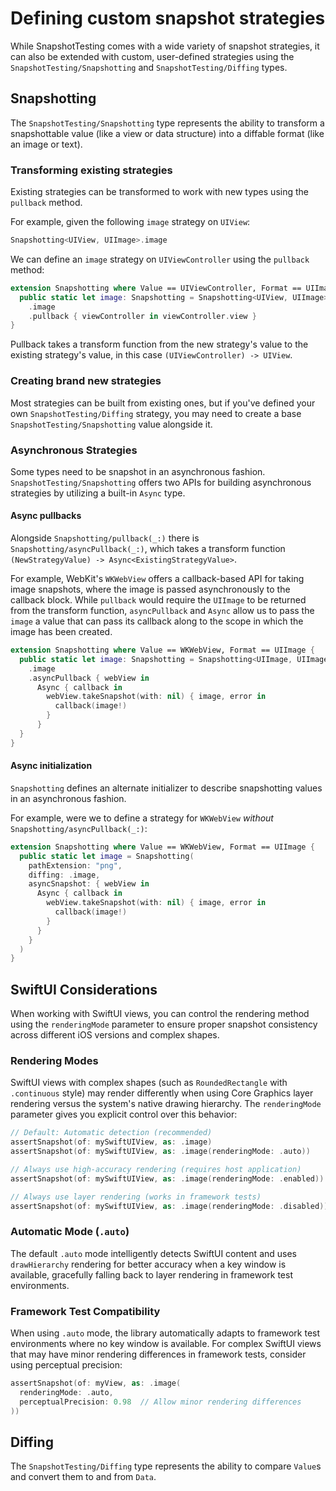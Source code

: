 # Defining custom snapshot strategies

While SnapshotTesting comes with a wide variety of snapshot strategies, it can also be extended with
custom, user-defined strategies using the ``SnapshotTesting/Snapshotting`` and
``SnapshotTesting/Diffing`` types.

## Snapshotting

The ``SnapshotTesting/Snapshotting`` type represents the ability to transform a snapshottable value
(like a view or data structure) into a diffable format (like an image or text).

### Transforming existing strategies

Existing strategies can be transformed to work with new types using the `pullback` method.

For example, given the following `image` strategy on `UIView`:

``` swift
Snapshotting<UIView, UIImage>.image
```

We can define an `image` strategy on `UIViewController` using the `pullback` method:

``` swift
extension Snapshotting where Value == UIViewController, Format == UIImage {
  public static let image: Snapshotting = Snapshotting<UIView, UIImage>
    .image
    .pullback { viewController in viewController.view }
}
```

Pullback takes a transform function from the new strategy's value to the existing strategy's value,
in this case `(UIViewController) -> UIView`.

### Creating brand new strategies

Most strategies can be built from existing ones, but if you've defined your own
``SnapshotTesting/Diffing`` strategy, you may need to create a base ``SnapshotTesting/Snapshotting``
value alongside it.

### Asynchronous Strategies

Some types need to be snapshot in an asynchronous fashion. ``SnapshotTesting/Snapshotting`` offers
two APIs for building asynchronous strategies by utilizing a built-in ``Async`` type.

#### Async pullbacks

Alongside ``Snapshotting/pullback(_:)`` there is ``Snapshotting/asyncPullback(_:)``, which takes a
transform function `(NewStrategyValue) -> Async<ExistingStrategyValue>`.

For example, WebKit's `WKWebView` offers a callback-based API for taking image snapshots, where the
image is passed asynchronously to the callback block. While `pullback` would require the `UIImage`
to be returned from the transform function, `asyncPullback` and `Async` allow us to pass the `image`
a value that can pass its callback along to the scope in which the image has been created.

``` swift
extension Snapshotting where Value == WKWebView, Format == UIImage {
  public static let image: Snapshotting = Snapshotting<UIImage, UIImage>
    .image
    .asyncPullback { webView in
      Async { callback in
        webView.takeSnapshot(with: nil) { image, error in
          callback(image!)
        }
      }
  }
}
```

#### Async initialization

`Snapshotting` defines an alternate initializer to describe snapshotting values in an asynchronous
fashion.

For example, were we to define a strategy for `WKWebView` _without_
``Snapshotting/asyncPullback(_:)``:

``` swift
extension Snapshotting where Value == WKWebView, Format == UIImage {
  public static let image = Snapshotting(
    pathExtension: "png",
    diffing: .image,
    asyncSnapshot: { webView in
      Async { callback in
        webView.takeSnapshot(with: nil) { image, error in
          callback(image!)
        }
      }
    }
  )
}
```

## SwiftUI Considerations

When working with SwiftUI views, you can control the rendering method using the `renderingMode` 
parameter to ensure proper snapshot consistency across different iOS versions and complex shapes.

### Rendering Modes

SwiftUI views with complex shapes (such as `RoundedRectangle` with `.continuous` style) may render 
differently when using Core Graphics layer rendering versus the system's native drawing hierarchy. 
The `renderingMode` parameter gives you explicit control over this behavior:

``` swift
// Default: Automatic detection (recommended)
assertSnapshot(of: mySwiftUIView, as: .image)
assertSnapshot(of: mySwiftUIView, as: .image(renderingMode: .auto))

// Always use high-accuracy rendering (requires host application)
assertSnapshot(of: mySwiftUIView, as: .image(renderingMode: .enabled))

// Always use layer rendering (works in framework tests)
assertSnapshot(of: mySwiftUIView, as: .image(renderingMode: .disabled))
```

### Automatic Mode (`.auto`)

The default `.auto` mode intelligently detects SwiftUI content and uses `drawHierarchy` rendering 
for better accuracy when a key window is available, gracefully falling back to layer rendering 
in framework test environments.

### Framework Test Compatibility

When using `.auto` mode, the library automatically adapts to framework test environments where 
no key window is available. For complex SwiftUI views that may have minor rendering differences 
in framework tests, consider using perceptual precision:

``` swift
assertSnapshot(of: myView, as: .image(
  renderingMode: .auto,
  perceptualPrecision: 0.98  // Allow minor rendering differences
))
```

## Diffing

The ``SnapshotTesting/Diffing`` type represents the ability to compare `Value`s and convert them to
and from `Data`.
